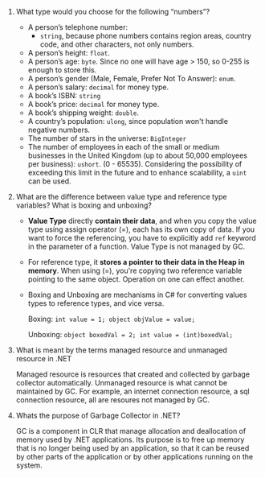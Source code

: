 1. What type would you choose for the following “numbers”?

   - A person’s telephone number: 
     - `string`, because phone numbers contains region areas, country code, and other characters, not only numbers. 
   - A person’s height: `float`.
   - A person’s age: `byte`. Since no one will have age > 150, so 0-255 is enough to store this.
   - A person’s gender (Male, Female, Prefer Not To Answer): `enum`.
   - A person’s salary: `decimal` for money type.
   - A book’s ISBN: `string`
   - A book’s price: `decimal` for money type.
   - A book’s shipping weight: `double`.
   - A country’s population: `ulong`, since population won't handle negative numbers.
   - The number of stars in the universe: `BigInteger`
   - The number of employees in each of the small or medium businesses in the United Kingdom (up to about 50,000 employees per business): `ushort`. (0 - 65535). Considering the possibility of exceeding this limit in the future and to enhance scalability, a `uint` can be used.

2. What are the difference between value type and reference type variables? What is boxing and unboxing?

   - **Value Type** directly **contain their data**, and when you copy the value type using assign operator (=), each has its own copy of data. If you want to force the referencing, you have to explicitly add `ref` keyword in the parameter of a function. Value Type is not managed by GC.

   - For reference type, it **stores a pointer to their data in the Heap in memory**. When using (=), you're copying two reference variable pointing to the same object. Operation on one can effect another.

   - Boxing and Unboxing are mechanisms in C# for converting values types to reference types, and vice versa. 

     Boxing: `int value = 1; object objValue = value; `

     Unboxing: `object boxedVal = 2; int value = (int)boxedVal;`

3. What is meant by the terms managed resource and unmanaged resource in .NET

   Managed resource is resources that created and collected by garbage collector automatically. Unmanaged resource is what cannot be maintained by GC. For example, an internet connection resource, a sql connection resource, all are resoures not managed by GC.

4. Whats the purpose of Garbage Collector in .NET?

   GC is a component in CLR that manage allocation and deallocation of memory used by .NET applications. Its purpose is to free up memory that is no longer being used by an application, so that it can be reused by other parts of the application or by other applications running on the system.